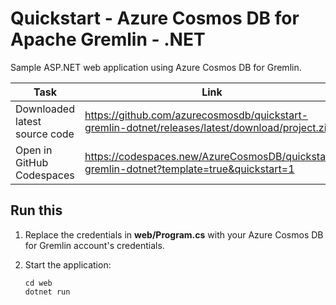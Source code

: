 # Quickstart - Azure Cosmos DB for Apache Gremlin - .NET

Sample ASP.NET web application using Azure Cosmos DB for Gremlin.

| Task | Link |
| --- | --- |
| Downloaded latest source code | <https://github.com/azurecosmosdb/quickstart-gremlin-dotnet/releases/latest/download/project.zip> |
| Open in GitHub Codespaces | <https://codespaces.new/AzureCosmosDB/quickstart-gremlin-dotnet?template=true&quickstart=1> |

## Run this

1. Replace the credentials in **web/Program.cs** with your Azure Cosmos DB for Gremlin account's credentials.

1. Start the application:

    ```shell
    cd web
    dotnet run
    ```
